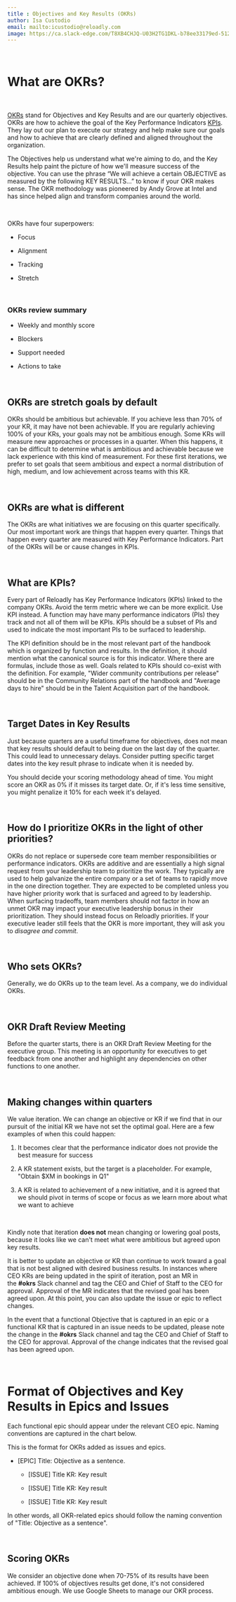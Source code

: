 ```yaml
---
title : Objectives and Key Results (OKRs) 
author: Isa Custodio
email: mailto:icustodio@reloadly.com
image: https://ca.slack-edge.com/T8XB4CHJQ-U03H2TG1DKL-b78ee33179ed-512  
--- 
```



&nbsp;

What are OKRs?
==============

&nbsp;

[OKRs](https://en.wikipedia.org/wiki/OKR) stand for Objectives and Key Results and are our quarterly objectives. OKRs are how to achieve the goal of the Key Performance Indicators [KPIs](https://en.wikipedia.org/wiki/Performance_indicator). They lay out our plan to execute our strategy and help make sure our goals and how to achieve that are clearly defined and aligned throughout the organization.

The Objectives help us understand what we're aiming to do, and the Key Results help paint the picture of how we'll measure success of the objective. You can use the phrase “We will achieve a certain OBJECTIVE as measured by the following KEY RESULTS…” to know if your OKR makes sense. The OKR methodology was pioneered by Andy Grove at Intel and has since helped align and transform companies around the world.

&nbsp;

OKRs have four superpowers:

*   Focus
    
*   Alignment
    
*   Tracking
    
*   Stretch
    
&nbsp;

### OKRs review summary


*   Weekly and monthly score
    
*   Blockers
    
*   Support needed
    
*   Actions to take

&nbsp;
    

OKRs are stretch goals by default
---------------------------------

OKRs should be ambitious but achievable. If you achieve less than 70% of your KR, it may have not been achievable. If you are regularly achieving 100% of your KRs, your goals may not be ambitious enough. Some KRs will measure new approaches or processes in a quarter. When this happens, it can be difficult to determine what is ambitious and achievable because we lack experience with this kind of measurement. For these first iterations, we prefer to set goals that seem ambitious and expect a normal distribution of high, medium, and low achievement across teams with this KR.

&nbsp;

OKRs are what is different
--------------------------

The OKRs are what initiatives we are focusing on this quarter specifically. Our most important work are things that happen every quarter. Things that happen every quarter are measured with Key Performance Indicators. Part of the OKRs will be or cause changes in KPIs.

&nbsp;

What are KPIs?
--------------

  
Every part of Reloadly has Key Performance Indicators (KPIs) linked to the company OKRs. Avoid the term metric where we can be more explicit. Use KPI instead. A function may have many performance indicators (PIs) they track and not all of them will be KPIs. KPIs should be a subset of PIs and used to indicate the most important PIs to be surfaced to leadership.

The KPI definition should be in the most relevant part of the handbook which is organized by function and results. In the definition, it should mention what the canonical source is for this indicator. Where there are formulas, include those as well. Goals related to KPIs should co-exist with the definition. For example, "Wider community contributions per release" should be in the Community Relations part of the handbook and "Average days to hire" should be in the Talent Acquisition part of the handbook.

&nbsp;

Target Dates in Key Results
---------------------------

Just because quarters are a useful timeframe for objectives, does not mean that key results should default to being due on the last day of the quarter. This could lead to unnecessary delays. Consider putting specific target dates into the key result phrase to indicate when it is needed by.

  
You should decide your scoring methodology ahead of time. You might score an OKR as 0% if it misses its target date. Or, if it's less time sensitive, you might penalize it 10% for each week it's delayed.

&nbsp;

How do I prioritize OKRs in the light of other priorities?
----------------------------------------------------------

OKRs do not replace or supersede core team member responsibilities or performance indicators. OKRs are additive and are essentially a high signal request from your leadership team to prioritize the work. They typically are used to help galvanize the entire company or a set of teams to rapidly move in the one direction together. They are expected to be completed unless you have higher priority work that is surfaced and agreed to by leadership. When surfacing tradeoffs, team members should not factor in how an unmet OKR may impact your executive leadership bonus in their prioritization. They should instead focus on Reloadly priorities. If your executive leader still feels that the OKR is more important, they will ask you to _disagree and commit_.

&nbsp;

Who sets OKRs?
--------------

  
Generally, we do OKRs up to the team level. As a company, we do individual OKRs.

&nbsp;

OKR Draft Review Meeting
------------------------

Before the quarter starts, there is an OKR Draft Review Meeting for the executive group. This meeting is an opportunity for executives to get feedback from one another and highlight any dependencies on other functions to one another.

&nbsp;

Making changes within quarters
------------------------------

We value iteration. We can change an objective or KR if we find that in our pursuit of the initial KR we have not set the optimal goal. Here are a few examples of when this could happen:

1.  It becomes clear that the performance indicator does not provide the best measure for success
    
2.  A KR statement exists, but the target is a placeholder. For example, "Obtain $XM in bookings in Q1"
    
3.  A KR is related to achievement of a new initiative, and it is agreed that we should pivot in terms of scope or focus as we learn more about what we want to achieve
    
&nbsp;

Kindly note that iteration **does not** mean changing or lowering goal posts, because it looks like we can't meet what were ambitious but agreed upon key results.

It is better to update an objective or KR than continue to work toward a goal that is not best aligned with desired business results. In instances where CEO KRs are being updated in the spirit of iteration, post an MR in the **#okrs** Slack channel and tag the CEO and Chief of Staff to the CEO for approval. Approval of the MR indicates that the revised goal has been agreed upon. At this point, you can also update the issue or epic to reflect changes.

In the event that a functional Objective that is captured in an epic or a functional KR that is captured in an issue needs to be updated, please note the change in the **#okrs** Slack channel and tag the CEO and Chief of Staff to the CEO for approval. Approval of the change indicates that the revised goal has been agreed upon.

&nbsp;

Format of Objectives and Key Results in Epics and Issues
========================================================

Each functional epic should appear under the relevant CEO epic. Naming conventions are captured in the chart below.

This is the format for OKRs added as issues and epics.

*   \[EPIC\] Title: Objective as a sentence.
    
    *   \[ISSUE\] Title KR: Key result
        
    *   \[ISSUE\] Title KR: Key result
        
    *   \[ISSUE\] Title KR: Key result
        

In other words, all OKR-related epics should follow the naming convention of "Title: Objective as a sentence".

&nbsp;

Scoring OKRs
------------

We consider an objective done when 70-75% of its results have been achieved. If 100% of objectives results get done, it's not considered ambitious enough. We use Google Sheets to manage our OKR process.